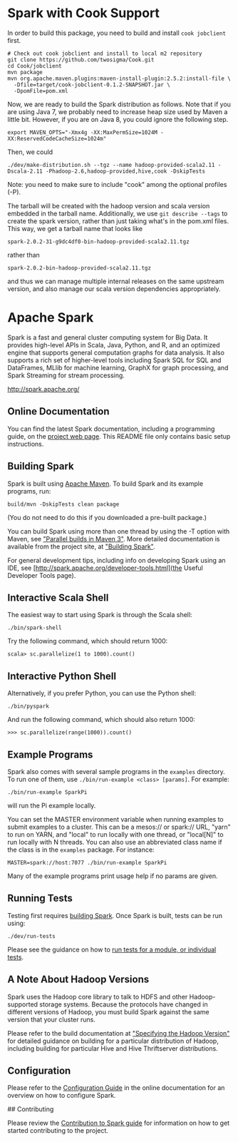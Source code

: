 #  Spark with Cook Support

In order to build this package, you need to build and install `cook jobclient` first.

```
# Check out cook jobclient and install to local m2 repository
git clone https://github.com/twosigma/Cook.git
cd Cook/jobclient
mvn package
mvn org.apache.maven.plugins:maven-install-plugin:2.5.2:install-file \
  -Dfile=target/cook-jobclient-0.1.2-SNAPSHOT.jar \
  -DpomFile=pom.xml
```

Now, we are ready to build the Spark distribution as follows. Note that if you are using Java 7, we
probably need to increase heap size used by Maven a little bit. However, if you are on Java 8, you
could ignore the following step.
```
export MAVEN_OPTS="-Xmx4g -XX:MaxPermSize=1024M -XX:ReservedCodeCacheSize=1024m"
```
Then, we could
```
./dev/make-distribution.sh --tgz --name hadoop-provided-scala2.11 -Dscala-2.11 -Phadoop-2.6,hadoop-provided,hive,cook -DskipTests
```

Note: you need to make sure to include "cook" among the optional profiles (-P).

The tarball will be created with the hadoop version and scala version
embedded in the tarball name.  Additionally, we use `git describe
--tags` to create the spark version, rather than just taking what's in
the pom.xml files. This way, we get a tarball name that looks like

    spark-2.0.2-31-g9dc4df0-bin-hadoop-provided-scala2.11.tgz

rather than

    spark-2.0.2-bin-hadoop-provided-scala2.11.tgz

and thus we can manage multiple internal releases on the same upstream
version, and also manage our scala version dependencies appropriately.

# Apache Spark

Spark is a fast and general cluster computing system for Big Data. It provides
high-level APIs in Scala, Java, Python, and R, and an optimized engine that
supports general computation graphs for data analysis. It also supports a
rich set of higher-level tools including Spark SQL for SQL and DataFrames,
MLlib for machine learning, GraphX for graph processing,
and Spark Streaming for stream processing.

<http://spark.apache.org/>


## Online Documentation

You can find the latest Spark documentation, including a programming
guide, on the [project web page](http://spark.apache.org/documentation.html).
This README file only contains basic setup instructions.

## Building Spark

Spark is built using [Apache Maven](http://maven.apache.org/).
To build Spark and its example programs, run:

    build/mvn -DskipTests clean package

(You do not need to do this if you downloaded a pre-built package.)

You can build Spark using more than one thread by using the -T option with Maven, see ["Parallel builds in Maven 3"](https://cwiki.apache.org/confluence/display/MAVEN/Parallel+builds+in+Maven+3).
More detailed documentation is available from the project site, at
["Building Spark"](http://spark.apache.org/docs/latest/building-spark.html).

For general development tips, including info on developing Spark using an IDE, see 
[http://spark.apache.org/developer-tools.html](the Useful Developer Tools page).

## Interactive Scala Shell

The easiest way to start using Spark is through the Scala shell:

    ./bin/spark-shell

Try the following command, which should return 1000:

    scala> sc.parallelize(1 to 1000).count()

## Interactive Python Shell

Alternatively, if you prefer Python, you can use the Python shell:

    ./bin/pyspark

And run the following command, which should also return 1000:

    >>> sc.parallelize(range(1000)).count()

## Example Programs

Spark also comes with several sample programs in the `examples` directory.
To run one of them, use `./bin/run-example <class> [params]`. For example:

    ./bin/run-example SparkPi

will run the Pi example locally.

You can set the MASTER environment variable when running examples to submit
examples to a cluster. This can be a mesos:// or spark:// URL,
"yarn" to run on YARN, and "local" to run
locally with one thread, or "local[N]" to run locally with N threads. You
can also use an abbreviated class name if the class is in the `examples`
package. For instance:

    MASTER=spark://host:7077 ./bin/run-example SparkPi

Many of the example programs print usage help if no params are given.

## Running Tests

Testing first requires [building Spark](#building-spark). Once Spark is built, tests
can be run using:

    ./dev/run-tests

Please see the guidance on how to
[run tests for a module, or individual tests](http://spark.apache.org/developer-tools.html#individual-tests).

## A Note About Hadoop Versions

Spark uses the Hadoop core library to talk to HDFS and other Hadoop-supported
storage systems. Because the protocols have changed in different versions of
Hadoop, you must build Spark against the same version that your cluster runs.

Please refer to the build documentation at
["Specifying the Hadoop Version"](http://spark.apache.org/docs/latest/building-spark.html#specifying-the-hadoop-version)
for detailed guidance on building for a particular distribution of Hadoop, including
building for particular Hive and Hive Thriftserver distributions.

## Configuration

Please refer to the [Configuration Guide](http://spark.apache.org/docs/latest/configuration.html)
in the online documentation for an overview on how to configure Spark.

## Contributing

Please review the [Contribution to Spark guide](http://spark.apache.org/contributing.html)
for information on how to get started contributing to the project.

